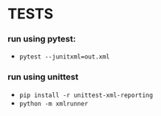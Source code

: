 # TESTS

### run using pytest:
- `pytest --junitxml=out.xml`

### run using unittest
- `pip install -r unittest-xml-reporting`
- `python -m xmlrunner`
